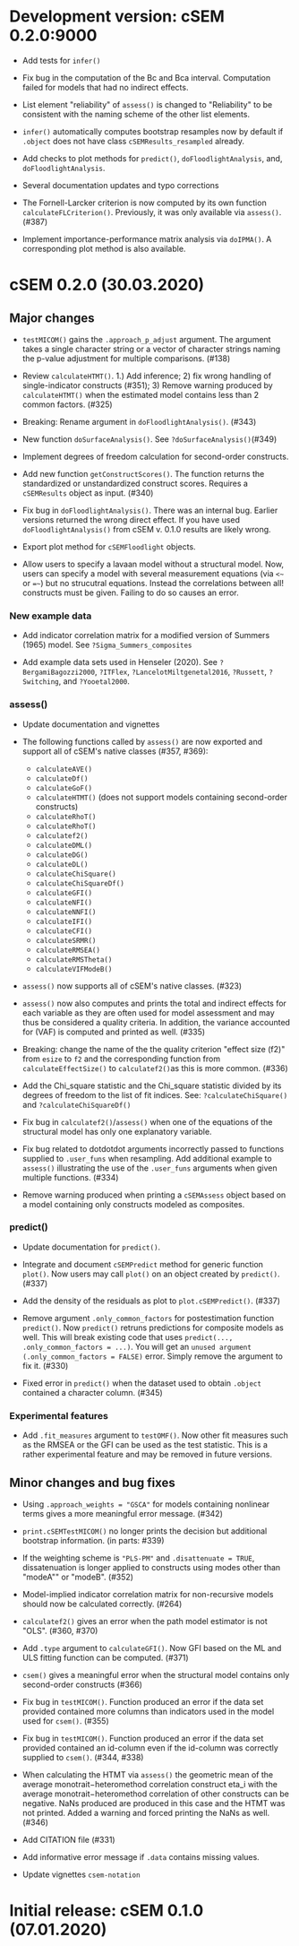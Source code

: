 # Development version: cSEM 0.2.0:9000

- Add tests for `infer()`

- Fix bug in the computation of the Bc and Bca interval. Computation failed for
  models that had no indirect effects. 

- List element "reliability" of `assess()` is changed to "Reliability" to be 
  consistent with the naming scheme of the other list elements.

- `infer()` automatically computes bootstrap resamples now by default if `.object`
  does not have class `cSEMResults_resampled` already.
  
- Add checks to plot methods for `predict()`, `doFloodlightAnalysis`, and,
  `doFloodlightAnalysis`.
  
- Several documentation updates and typo corrections

- The Fornell-Larcker criterion is now computed by its own function
 `calculateFLCriterion()`. Previously, it was only available via `assess()`. (#387)

- Implement importance-performance matrix analysis via `doIPMA()`. A corresponding
  plot method is also available.

# cSEM 0.2.0 (30.03.2020)
## Major changes
  
- `testMICOM()` gains the `.approach_p_adjust` argument. The argument takes a
  single character string or a vector of character strings naming the p-value
  adjustment for multiple comparisons. (#138)
  
- Review `calculateHTMT()`. 1.) Add inference; 2) fix wrong handling of 
  single-indicator constructs (#351); 3) Remove warning produced by 
  `calculateHTMT()` when the estimated model contains
  less than 2 common factors. (#325)
  
- Breaking: Rename argument in `doFloodlightAnalysis()`. (#343)

- New function `doSurfaceAnalysis()`. See `?doSurfaceAnalysis()`(#349)

- Implement degrees of freedom calculation for second-order constructs. 

- Add new function `getConstructScores()`. The function returns the standardized
  or unstandardized construct scores. Requires a `cSEMResults` object as input. (#340)
  
- Fix bug in `doFloodlightAnalysis()`. There was an internal bug. Earlier versions
  returned the wrong direct effect. If you have used `doFloodlightAnalysis()`
  from cSEM v. 0.1.0 results are likely wrong.
  
- Export plot method for `cSEMFloodlight` objects.

- Allow users to specify a lavaan model without a structural model. Now, users
  can specify a model with several measurement equations (via `<~` or `=~`)
  but no strucutral equations. Instead the correlations between all! constructs
  must be given. Failing to do so causes an error.
  
### New example data

- Add indicator correlation matrix for a modified version of Summers (1965) model.
  See `?Sigma_Summers_composites`
  
- Add example data sets used in Henseler (2020). See `?BergamiBagozzi2000`, `?ITFlex`, 
  `?LancelotMiltgenetal2016`, `?Russett`, `?Switching`, and `?Yooetal2000`.
  
### assess()

- Update documentation and vignettes

- The following functions called by `assess()` are now exported and support all 
  of cSEM's native classes (#357, #369):
  
  - `calculateAVE()`
  - `calculateDf()`
  - `calculateGoF()`
  - `calculateHTMT()` (does not support models containing second-order constructs)
  - `calculateRhoT()`
  - `calculateRhoT()`
  - `calculatef2()`
  - `calculateDML()`
  - `calculateDG()`
  - `calculateDL()`
  - `calculateChiSquare()`
  - `calculateChiSquareDf()`
  - `calculateGFI()`
  - `calculateNFI()`
  - `calculateNNFI()`
  - `calculateIFI()`
  - `calculateCFI()`
  - `calculateSRMR()`
  - `calculateRMSEA()`
  - `calculateRMSTheta()`
  - `calculateVIFModeB()`
  
- `assess()` now supports all of cSEM's native classes. (#323)
- `assess()` now also computes and prints the total and indirect effects for each
  variable as they are often used for model assessment and may thus be considered 
  a quality criteria.
  In addition, the variance accounted for (VAF) is computed and printed as well. (#335)

- Breaking: change the name of the the quality criterion "effect size (f2)" from
  `esize` to `f2` and the corresponding function from `calculateEffectSize()` to 
  `calculatef2()`as this is more common. (#336)
  
- Add the Chi_square statistic and the Chi_square statistic divided by its
  degrees of freedom to the list of fit indices. See: `?calculateChiSquare()` 
  and `?calculateChiSquareDf()`

- Fix bug in `calculatef2()`/`assess()` when one of the equations
  of the structural model has only one explanatory variable. 
  
- Fix bug related to dotdotdot arguments incorrectly passed to functions supplied
  to `.user_funs` when resampling. Add additional example to `assess()` illustrating
  the use of the `.user_funs` arguments when given multiple functions. (#334) 

- Remove warning produced when printing a `cSEMAssess` object based on a
  model containing only constructs modeled as composites.

### predict()

- Update documentation for `predict()`.

- Integrate and document `cSEMPredict` method for generic function `plot()`. Now 
  users may call `plot()` on an object created by `predict()`. (#337)

- Add the density of the residuals as plot to `plot.cSEMPredict()`. (#337)
- Remove argument `.only_common_factors` for postestimation function `predict()`.
  Now `predict()` retruns predictions for composite models as well.
  This will break existing code that uses `predict(..., .only_common_factors = ...)`.
  You will get an `unused argument (.only_common_factors = FALSE)` error. 
  Simply remove the argument to fix it. (#330)
  
- Fixed error in `predict()` when the dataset used to obtain `.object` contained 
  a character column. (#345)
  
### Experimental features

- Add `.fit_measures` argument to `testOMF()`. Now other fit measures such as
  the RMSEA or the GFI can be used as the test statistic. This is a rather
  experimental feature and may be removed in future versions.
  
## Minor changes and bug fixes

- Using `.approach_weights = "GSCA"` for models containing nonlinear terms
  gives a more meaningful error message. (#342)
  
- `print.cSEMTestMICOM()` no longer prints the decision but additional bootstrap
  information. (in parts: #339)
  
- If the weighting scheme is `"PLS-PM"` and `.disattenuate = TRUE`, dissatenuation 
  is longer applied to constructs using modes other than "modeA"" or "modeB". (#352) 
  
- Model-implied indicator correlation matrix for non-recursive models
  should now be calculated correctly. (#264)
  
- `calculatef2()` gives an error when the path model estimator is not "OLS". (#360, #370)

- Add `.type` argument to `calculateGFI()`. Now GFI based on the ML and ULS 
  fitting function can be computed. (#371)

- `csem()` gives a meaningful error when the structural model contains only
  second-order constructs (#366)

- Fix bug in `testMICOM()`. Function produced an error if the data set provided
  contained more columns than indicators used in the model used for 
  `csem()`. (#355)
  
- Fix bug in `testMICOM()`. Function produced an error if the data set provided
  contained an id-column even if the id-column was correctly supplied to 
  `csem()`. (#344, #338)

- When calculating the HTMT via `assess()` the geometric mean of the average 
  monotrait−heteromethod correlation construct eta_i with the average 
  monotrait−heteromethod correlation of other constructs can be negative. 
  NaNs produced are produced in this case and the HTMT was not printed. 
  Added a warning and forced printing the NaNs as well. (#346)

- Add CITATION file (#331)

- Add informative error message if `.data` contains missing values.

- Update vignettes `csem-notation`
  
# Initial release: cSEM 0.1.0 (07.01.2020)